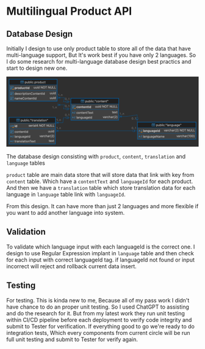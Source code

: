 # Multilingual Product API

## Database Design
Initially I design to use only product table to store all of the data that have multi-language support, But It's work best if you have only 2 languages. So I do some research for multi-language database design best practics and start to design new one.

![db design image](./Multilingual%20Product%20Design.png)

The database design consisting with `product`, `content`, `translation` and `language` tables

`product` table are main data store that will store data that link with key from `content` table. Which have a `contentText` and `languageId` for each product. And then we have a `translation` table which store translation data for each language in `language` table link with `languageId`.

From this design. It can have more than just 2 languages and more flexible if you want to add another language into system.

## Validation
To validate which language input with each languageId is the correct one. I design to use Regular Expression implant in `language` table and then check for each input with correct languageId tag. if languageId not found or input incorrect will reject and rollback current data insert.

## Testing
For testing. This is kinda new to me, Because all of my pass work I didn't have chance to do an proper unit testing. So I used ChatGPT to assisting and do the research for it. But from my latest work they run unit testing within CI/CD pipeline before each deployment to verify code integrity and submit to Tester for verification. If everything good to go we're ready to do integration tests, Which every components from current circle will be run full unit testing and submit to Tester for verify again.